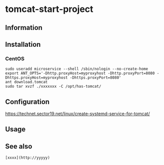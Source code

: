 # tomcat-start-project

## Information

## Installation

### CentOS

    sudo useradd microservice --shell /sbin/nologin --no-create-home
    export ANT_OPTS='-Dhttp.proxyHost=myproxyhost -Dhttp.proxyPort=8080 -Dhttps.proxyHost=myproxyhost -Dhttps.proxyPort=8080'
    ant download.tomcat
    sudo tar xvzf ./xxxxxxx -C /opt/has-tomcat/

## Configuration

https://technet.sector19.net/linux/create-systemd-service-for-tomcat/

## Usage

## See also

    [xxxx](http://yyyyy)
